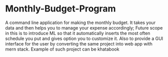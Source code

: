 # Monthly-Budget-Program
A command line application for making the monthly budget.
It takes your data and then helps you to manage your expense accordingly;
Future scope in this is to introduce ML so that it automatically inserts the most often schedule you put and gives option you to customize it.
Also to provide a GUI interface for the user by converting the same project into web app with mern stack.
Example of such project can be khatabook
